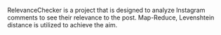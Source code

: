 RelevanceChecker is a project that is designed to analyze Instagram comments to see their relevance to the post. 
Map-Reduce, Levenshtein distance is utilized to achieve the aim.
